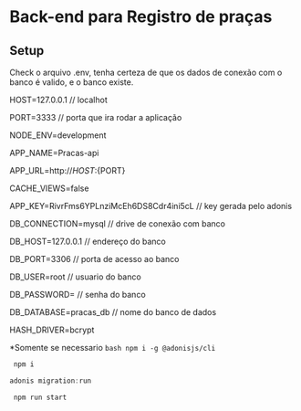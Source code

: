 # Back-end para Registro de praças

## Setup

Check o arquivo .env, tenha certeza de que os dados de conexão com o banco é valido, e o banco existe.

HOST=127.0.0.1 // localhot

PORT=3333 // porta que ira rodar a aplicação

NODE_ENV=development

APP_NAME=Pracas-api

APP_URL=http://${HOST}:${PORT}

CACHE_VIEWS=false

APP_KEY=RivrFms6YPLnziMcEh6DS8Cdr4ini5cL // key gerada pelo adonis

DB_CONNECTION=mysql // drive de conexão com banco

DB_HOST=127.0.0.1 // endereço do banco

DB_PORT=3306 // porta de acesso ao banco

DB_USER=root // usuario do banco 

DB_PASSWORD= // senha do banco

DB_DATABASE=pracas_db // nome do banco de dados 

HASH_DRIVER=bcrypt

*Somente se necessario ```bash npm i -g @adonisjs/cli ```
```bash
 npm i 
```
```js
adonis migration:run
```
```bash
 npm run start
```
